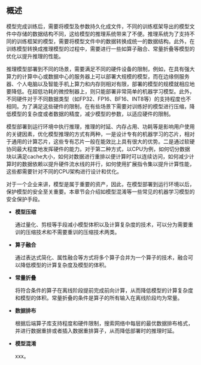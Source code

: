 ## 概述

模型完成训练后，需要将模型及参数持久化成文件，不同的训练框架导出的模型文件中存储的数据结构不同，这给模型的推理系统带来了不便。推理系统为了支持不同的训练框架的模型，需要将模型文件中的数据转换成统一的数据结构。此外，在训练模型转换成推理模型的过程中，需要进行一些如算子融合、常量折叠等模型的优化以提升推理的性能。

推理模型部署到不同的场景，需要满足不同的硬件设备的限制，例如，在具有强大算力的计算中心或数据中心的服务器上可以部署大规模的模型，而在边缘侧服务器、个人电脑以及智能手机上算力和内存则相对有限，部署的模型的规模就相应地要降低。在超低功耗的微控制器上，则只能部署非常简单的机器学习模型。此外，不同硬件对于不同数据类型（如FP32、FP16、BF16、INT8等）的支持程度也不相同。为了满足这些硬件的限制，在有些场景下需要对训练好的模型进行压缩，降低模型的复杂度或者数据的精度，减少模型的参数，以适应硬件的限制。

模型部署到运行环境中执行推理，推理的时延、内存占用、功耗等是影响用户使用的关键因素，优化模型推理的方式有两种，一是设计专有的机器学习的芯片，相对于通用的计算芯片，这些专有芯片一般在能效比上具有很大的优势。二是通过软硬协同最大程度地发挥硬件的能力。对于第二种方式，以CPU为例，如何切分数据块以满足cache大小，如何对数据进行重排以便计算时可以连续访问，如何减少计算时的数据依赖以提升硬件流水线的并行，如何使用扩展指令集以提升计算性能，这些都需要针对不同的CPU架构进行设计和优化。

对于一个企业来讲，模型是属于重要的资产，因此，在模型部署到运行环境以后，保护模型的安全至关重要。本章节会介绍如模型混淆等一些常见的机器学习模型的安全保护手段。

- **模型压缩**

    通过量化、剪枝等手段减小模型体积以及计算复杂度的技术，可以分为需要重训的压缩技术和不需要重训的压缩技术两类。

- **算子融合**

    通过表达式简化、属性融合等方式将多个算子合并为一个算子的技术，融合可以降低模型的计算复杂度及模型的体积。

- **常量折叠**

    将符合条件的算子在离线阶段提前完成前向计算，从而降低模型的计算复杂度和模型的体积。常量折叠的条件是算子的所有输入在离线阶段均为常量。

- **数据排布**

    根据后端算子库支持程度和硬件限制，搜索网络中每层的最优数据排布格式，并进行数据重排或者插入数据重排算子，从而降低部署时的推理时延。

- **模型混淆**

    xxx。
